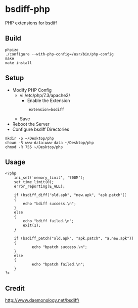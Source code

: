 # bsdiff-php
PHP extensions for bsdiff

## Build
```
phpize
./configure --with-php-config=/usr/bin/php-config
make
make install
```

## Setup
* Modify PHP Config
    * vi /etc/php/7.3/apache2/
        * Enable the Extension
        ```
            extension=bsdiff
        ```
    * Save
* Reboot the Server
* Configure bsdiff Directories
```
mkdir -p ~/Desktop/php
chown -R www-data:www-data ~/Desktop/php
chmod -R 755 ~/Desktop/php
```

## Usage
```
<?php
    ini_set('memory_limit', '700M');
    set_time_limit(0);
    error_reporting(E_ALL);

    if (bsdiff_diff("old.apk", "new.apk", "apk.patch"))
    {
        echo "bdiff success.\n";
    }
    else
    {
        echo "bdiff failed.\n";
        exit(1);
    }

    if (bsdiff_patch("old.apk", "apk.patch", "a.new.apk"))
    {
            echo "bpatch success.\n";
    }
    else
    {
            echo "bpatch failed.\n";
    }
?>
```
## Credit
http://www.daemonology.net/bsdiff/
